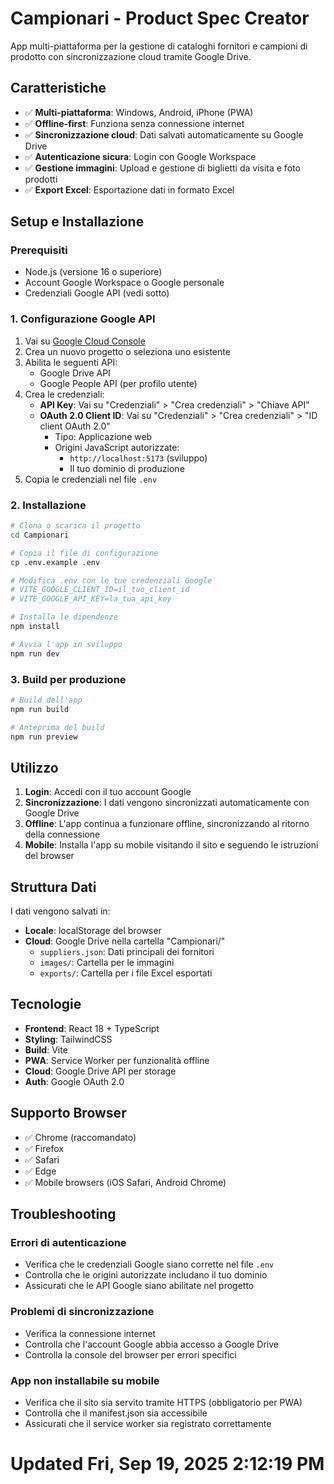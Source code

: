 # Campionari - Product Spec Creator

App multi-piattaforma per la gestione di cataloghi fornitori e campioni di prodotto con sincronizzazione cloud tramite Google Drive.

## Caratteristiche

- ✅ **Multi-piattaforma**: Windows, Android, iPhone (PWA)
- ✅ **Offline-first**: Funziona senza connessione internet
- ✅ **Sincronizzazione cloud**: Dati salvati automaticamente su Google Drive
- ✅ **Autenticazione sicura**: Login con Google Workspace
- ✅ **Gestione immagini**: Upload e gestione di biglietti da visita e foto prodotti
- ✅ **Export Excel**: Esportazione dati in formato Excel

## Setup e Installazione

### Prerequisiti
- Node.js (versione 16 o superiore)
- Account Google Workspace o Google personale
- Credenziali Google API (vedi sotto)

### 1. Configurazione Google API

1. Vai su [Google Cloud Console](https://console.cloud.google.com/)
2. Crea un nuovo progetto o seleziona uno esistente
3. Abilita le seguenti API:
   - Google Drive API
   - Google People API (per profilo utente)
4. Crea le credenziali:
   - **API Key**: Vai su "Credenziali" > "Crea credenziali" > "Chiave API"
   - **OAuth 2.0 Client ID**: Vai su "Credenziali" > "Crea credenziali" > "ID client OAuth 2.0"
     - Tipo: Applicazione web
     - Origini JavaScript autorizzate: 
       - `http://localhost:5173` (sviluppo)
       - Il tuo dominio di produzione
5. Copia le credenziali nel file `.env`

### 2. Installazione

```bash
# Clona o scarica il progetto
cd Campionari

# Copia il file di configurazione
cp .env.example .env

# Modifica .env con le tue credenziali Google
# VITE_GOOGLE_CLIENT_ID=il_tuo_client_id
# VITE_GOOGLE_API_KEY=la_tua_api_key

# Installa le dipendenze
npm install

# Avvia l'app in sviluppo
npm run dev
```

### 3. Build per produzione

```bash
# Build dell'app
npm run build

# Anteprima del build
npm run preview
```

## Utilizzo

1. **Login**: Accedi con il tuo account Google
2. **Sincronizzazione**: I dati vengono sincronizzati automaticamente con Google Drive
3. **Offline**: L'app continua a funzionare offline, sincronizzando al ritorno della connessione
4. **Mobile**: Installa l'app su mobile visitando il sito e seguendo le istruzioni del browser

## Struttura Dati

I dati vengono salvati in:
- **Locale**: localStorage del browser
- **Cloud**: Google Drive nella cartella "Campionari/"
  - `suppliers.json`: Dati principali dei fornitori
  - `images/`: Cartella per le immagini
  - `exports/`: Cartella per i file Excel esportati

## Tecnologie

- **Frontend**: React 18 + TypeScript
- **Styling**: TailwindCSS  
- **Build**: Vite
- **PWA**: Service Worker per funzionalità offline
- **Cloud**: Google Drive API per storage
- **Auth**: Google OAuth 2.0

## Supporto Browser

- ✅ Chrome (raccomandato)
- ✅ Firefox
- ✅ Safari
- ✅ Edge
- ✅ Mobile browsers (iOS Safari, Android Chrome)

## Troubleshooting

### Errori di autenticazione
- Verifica che le credenziali Google siano corrette nel file `.env`
- Controlla che le origini autorizzate includano il tuo dominio
- Assicurati che le API Google siano abilitate nel progetto

### Problemi di sincronizzazione
- Verifica la connessione internet
- Controlla che l'account Google abbia accesso a Google Drive
- Controlla la console del browser per errori specifici

### App non installabile su mobile
- Verifica che il sito sia servito tramite HTTPS (obbligatorio per PWA)
- Controlla che il manifest.json sia accessibile
- Assicurati che il service worker sia registrato correttamente
# Updated Fri, Sep 19, 2025  2:12:19 PM
